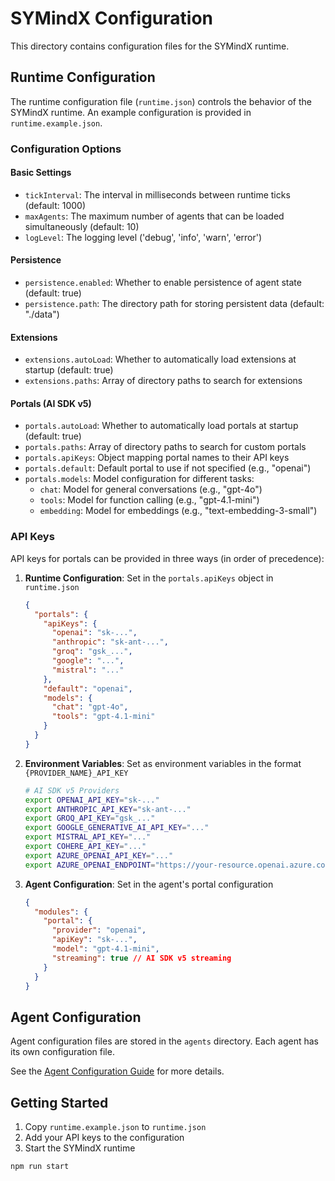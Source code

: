 # SYMindX Configuration

This directory contains configuration files for the SYMindX runtime.

## Runtime Configuration

The runtime configuration file (`runtime.json`) controls the behavior of the SYMindX runtime. An example configuration is provided in `runtime.example.json`.

### Configuration Options

#### Basic Settings

- `tickInterval`: The interval in milliseconds between runtime ticks (default: 1000)
- `maxAgents`: The maximum number of agents that can be loaded simultaneously (default: 10)
- `logLevel`: The logging level ('debug', 'info', 'warn', 'error')

#### Persistence

- `persistence.enabled`: Whether to enable persistence of agent state (default: true)
- `persistence.path`: The directory path for storing persistent data (default: "./data")

#### Extensions

- `extensions.autoLoad`: Whether to automatically load extensions at startup (default: true)
- `extensions.paths`: Array of directory paths to search for extensions

#### Portals (AI SDK v5)

- `portals.autoLoad`: Whether to automatically load portals at startup (default: true)
- `portals.paths`: Array of directory paths to search for custom portals
- `portals.apiKeys`: Object mapping portal names to their API keys
- `portals.default`: Default portal to use if not specified (e.g., "openai")
- `portals.models`: Model configuration for different tasks:
  - `chat`: Model for general conversations (e.g., "gpt-4o")
  - `tools`: Model for function calling (e.g., "gpt-4.1-mini")
  - `embedding`: Model for embeddings (e.g., "text-embedding-3-small")

### API Keys

API keys for portals can be provided in three ways (in order of precedence):

1. **Runtime Configuration**: Set in the `portals.apiKeys` object in `runtime.json`

   ```json
   {
     "portals": {
       "apiKeys": {
         "openai": "sk-...",
         "anthropic": "sk-ant-...",
         "groq": "gsk_...",
         "google": "...",
         "mistral": "..."
       },
       "default": "openai",
       "models": {
         "chat": "gpt-4o",
         "tools": "gpt-4.1-mini"
       }
     }
   }
   ```

2. **Environment Variables**: Set as environment variables in the format `{PROVIDER_NAME}_API_KEY`

   ```bash
   # AI SDK v5 Providers
   export OPENAI_API_KEY="sk-..."
   export ANTHROPIC_API_KEY="sk-ant-..."
   export GROQ_API_KEY="gsk_..."
   export GOOGLE_GENERATIVE_AI_API_KEY="..."
   export MISTRAL_API_KEY="..."
   export COHERE_API_KEY="..."
   export AZURE_OPENAI_API_KEY="..."
   export AZURE_OPENAI_ENDPOINT="https://your-resource.openai.azure.com"
   ```

3. **Agent Configuration**: Set in the agent's portal configuration

   ```json
   {
     "modules": {
       "portal": {
         "provider": "openai",
         "apiKey": "sk-...",
         "model": "gpt-4.1-mini",
         "streaming": true // AI SDK v5 streaming
       }
     }
   }
   ```

## Agent Configuration

Agent configuration files are stored in the `agents` directory. Each agent has its own configuration file.

See the [Agent Configuration Guide](../docs/agent-configuration.md) for more details.

## Getting Started

1. Copy `runtime.example.json` to `runtime.json`
2. Add your API keys to the configuration
3. Start the SYMindX runtime

```bash
npm run start
```
